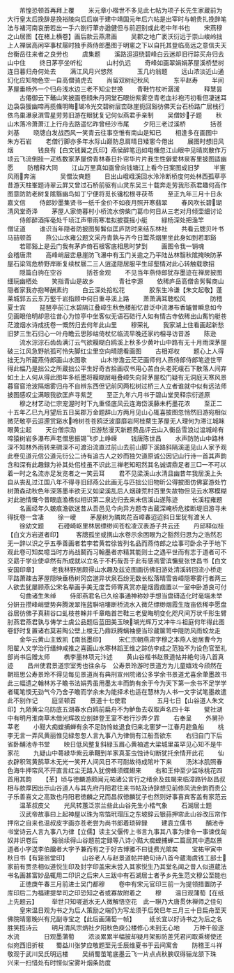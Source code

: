 <!-- { "loadSidebar": true } -->
　　芾惶恐顿首再拜上覆
　　米元章小楷世不多见此七帖为项子长先生家蔵前为大行皇太后挽辞是挽裕陵向后后崩于建中靖国元年后六帖是出宰时与朝贵扎挽辞笔法与褚河南哀册若出一手六劄行茟亦遒健但与前迥别或此老中年书也
　　宋燕穆之山居图【在楮上横卷】画后款云燕肃画
　　吴郡之地广袤沃衍远于崇山峻岭拙上人禅居高闲罕事杖屦时独手燕侍郎墨图于明窻之下以自托其登临高远之意信夫天台衡岳往来者之良劳也
　　虞集题
　　溪路迢迢绕碧峰白云迷却旧行踪买舟归去山中住
　　终日茅亭坐听松　　　　山村仇远
　　奇峰如画翠娟娟茅屋溪桥埜树连日暮归舟何处去
　　满江风月兴悠然　　　　玉几约翁题
　　远山浓淡近山通幻化应知物色空一自高僧骑虎去
　　尚留双树纪秋风　　　　东平赵寿
　　半间茅屋垂杨外一个归舟浅水边三老不知尘世换
　　青鞋竹杖听潺湲　　　　释慧昙
　　古僊御云下鼇山笑披画卷顔朱丹洞堂石眼纷紫雾空青老血衫袍汚初看但凄迷耳边袅袅猨幽啼再揽儵明晦瑚冷光交碧树层峦砯崖扼回谿彷佛天台石桥路广居栈行依鸟巢瀑泉潠雪星劳劳旧游在眼犹复记何似燕君手亲制
　　吴僧妙子题
　　秋山木落冷萧萧江上行舟去路遥忆昨曾经沙市尾
　　夕阳三老过溪桥　　　　括苍刘基
　　晓牕白发战西风一笑青云往事空惟有南山是知已
　　相逢多在画图中　　　　朱方石岩
　　老僧行脚亦多年水际山巅防息肩晴日矮窻今倦出
　　展图时想旧风烟　　　　钱良有【白文钱翼之氏印】燕侯醉笔迅如电儵忽江山眼中见晴岚散作万顷云飞流倒挂一疋练数家茅屋傍青林春日扑帘华片片我生性僻爱林泉客里披图适幽愿
　　防稽释大同
　　江山万里真如画曾向钱塘江上看今日案图成旧梦
　　半窻风雨奔湍　　　　吴僧汝奭题
　　日出山峨峨溪回水泠泠断桥度何处林西孤草亭昔游天柱峯题诗翠云屛又曾过石桥前驱有山灵东吴三十载奔走劳我形燕君趣何高作图意防防老树复隂翳幽鸟如丁宁便将觅长镵松根寻茯苓
　　至正九年三月十日永嘉文信
　　侍郎妙墨集贤书一纸千金价不如夜月照开寒翡翠
　　春风吹长碧瑚　　　　清风堂奇泽
　　茅屋人家倚暮村小桥流水傍柴门葛巾何日从三老对月倾壶细讨论
　　侍郎醉酒挥毫处千顷江声带雨寒准拟披蓑摇小艇
　　緑杨深处把渔竿　　　　僧证道
　　谁识当年隠者防披图髣髴似匡庐防时来结东林社
　　共看云牕贝叶书　　　　马喆顿首
　　燕公山水雍公题文采丹青孰与齐今日鬻茶烟里坐此身如到若耶谿
　　若耶谿上是云门我有茅庐倚石根客底相思时梦到
　　画图令我一销魂　　　　会稽唐肃
　　高峰峭层峦悬崖防飞瀑中有玉门关逾之乃平陆丛林翳秋隂掩映防茅屋石梁驾危桥野岸断复续杖屦二三人逍遥隠居服平生邱壑情对此心转触载歌招
　　隠篇白驹在空谷　　　　括苍金观
　　不见当年燕侍郎犹存墨迹在禅房披图细玩幽栖处
　　笑指青山是故乡　　　　青社李源
　　依稀庐岳高僧舎髣髴商山隠者家我亦抱琴酬素约
　　白云深处拾松花　　　　胶东生冷谦【朱文起敬】蓬莱城郭五云东万壑千岩指顾中何日重寻溪上路
　　萧萧满耳聴松风　　　　防稽夏士宾
　　琵琶亭前江水碧隔江叠嶂生秋色楼船忆昔泛中流瀑布香罏曽瞬息如今见画眼倍明却思往昔心为惊亭中坐客似无语石硙行人如有情古寺依稀出山觜钓艇苍茫渡烟水诗成抚卷一慨然归去何年此山里
　　穆荣礼
　　我家湖上住看画起新愁旧梦三生石归心一叶舟瞻云思陟岵倚杖忆临流早晚还家约相寻访昔游
　　陈逊
　　流水淙淙石齿齿满汀云气欲糢糊白鸥溪上秋多少黄叶山中路有无十月雨深茅屋破三江风急野航孤可怜失脚红尘里空向晴牕看画图
　　古相郑权
　　题心上人得拙无为所蔵燕侍郎画山水图歌
　　山木惨澹云茫茫画师何人燕侍郎侍郎笔迹世罕得此幅乃是拙公之所蔵拙公平生好奇古拾画収书用心苦白头老死峨石下散落人间弃如土上人何从得此图年多纸墨将糢糊层崕叠嶂失向背茅屋松门疑有无洞庭天寒风景暮窅窅沧波隔烟雾归舟不自辨东西但记前冈两松树过桥三人立者谁就中似有远法师披图感叹尘满眼我欲匡庐寻紫芝
　　至正九年六月书于碧山堂吴释宗衍道原
　　穆之材艺动仁宗宠渥时时下九重怪底风云连海岱溪藤未朽墨花浓
　　至正二十五年乙巳九月望后五日吴郡万金题辞山方两月见山心辄喜披图忽悄然旧游宛相似微茫敬亭云迢遰赏谿水啼树苍苍鸥泛波靡靡岩阿桂藂生茅屋无人理何为滞江城眯眼黄尘起
　　天台僧宗泐
　　旧游愁漫灭新题费品评云山入衡岳雪浪过湓城岭有啼猿树岩多瀑布声老僧思振锡飞步上峥嵘
　　钱唐陈世昌
　　水声防防山中路林深不知林外雨转来磵深不可渡沿流直过前山去前山脚下溪路斜隔溪遥见山人家予观此卷见道元信公道元衍公二诗有追古人之妙而独欠道原诚公因记山行诗一首其声韵含和深有此趣録为补其处佀桂虽不识此三禅老知昭然其名诚谓鼎足者三□一不可以着一时之名流亦足发览者之一笑云耳
　　君不见梁溪山水清且幽昔年我居溪上头自从丧乱过江国八年不得寻旧邱燕公此画无与匹拙公旧物昕公得披图仿佛宴游处竹树萧森动秋色年深落墨半欲无又如梁溪乱后人烟疎荒村百里失故物但见云水寒模糊对此驰情慨今昔眼底渔樵似相识第二泉边归去来未信溪山遂陈迹
　　长溪程雍题
　　名画经年久皴痕澹欲迷昔从吾邑见今向异方题寺古蔵深崦桥危接断堤旧游寻未得抚卷一含凄
　　徐一巙
　　茅屋树为隣岚花百嶂春迢迢斜日里犹有渡关人
　　徐幼文题
　　石磴崎岖里林居缥缈间苍松凌汉表游子共云还
　　丹邱释似桂【白文方岩道者印】
　　客牕孤坐或携山水卷示余困眼为之豁然归思为之浩然忍无一辞以识之乎五季善画者若李若黄若徐皆列名品而燕侍郎之绘事可卧余子于地下观此卷可知矣噫当时方尚战鬬而习翰墨者亦精其能则士之遇平世而有志于道者可不交勗于学业使卓然有所成就以立名于不朽哉吾于此有感焉霅滨慵叟张世昌书【白文安国印章】
　　老我林野居颇得山水趣及兹览图画彷佛旧游处清溪转回流小桥走平路萧疎古茅屋隠映垂杨树冈峦邈异状泉石纷无数长松落晴雪沓嶂隠寒雾行者两三人欲去犹屡顾燕公宋名辈画手美无度吾师寄真赏亦是烟霞痼置以一室中卧游良可付
　　句曲诸生朱绰
　　侍郎燕君名已久绘事通神称妙手想当盘礴造化时毫端未举分姸丑攒峰峭壁势奔腾泼翠拖蓝聨培塿断桥流水入微茫缥缈烟霞生陇亩依稀李愿盘谷居彷佛子真耕谷口虬枝苍榦并千章皓首芒鞋三老叟晦明变化咫尺间万状千形生臂肘燕君燕君孰与俦学士虞公品题后蓝田美玉映瑚光辉万丈冲牛斗祖庭何年得此图卷舒时复置诸右莫若陶公壁上梭无乃鼎跃腾螭袖便当珍蔵箧笥中隄防风雨蛟龙走
　　金华云黄山主致凯【南翁墨印】
　　宋仁宗朝燕肃字穆之本燕人徙居曹今为阳翟人文学治行缙绅咸推之喜画山水寒林蹈王维之踪仿李成之范独不为设色官至礼部尚书后赠太师
　　檇李墨林项元汴述
　　黄山谷楷书赵景道帖并絶句诗八首真迹
　　昌州使君景道宗室秀也往余与　公寿景玲游时景道方为儿童嬉戏今颀然在朝班思公寿景玲不得见每见景道尚有典刑宣州院诸公多学余书景道尤喜余茟墨故书此三幅遗之翰林苏子瞻书法娟秀虽用墨太丰而韵有余于今为天下第一余书不足学学者辄笔愞无劲气今乃舍子瞻而学余未为能择术也适在慧林为人书一文字试笔墨故遣此不别作记
　　庭坚顿首
　　景道十七使君　　　　　五月七日【山谷道人朱文印】九陌黄尘乌防底五湖春水白鸥前扁舟不为鲈鱼去収取声名四十年
　　甓社湖中有明月淮南草木借光辉故应剖蚌登王室不若行沙弄夕霏
　　右奉呈
　　外舅孙莘老
　　小黠大痴螳捕蝉有余不足防怜蚿退食归来北窻梦一江春月趂鱼船
　　桃李无言一弄风黄丽惟见緑怱怱人言九事八为律倘有江船吾欲东
　　右归自门下后省卧酺池寺书堂
　　映日低风整复斜緑玉眉心黄袖遮大梁城里虽罕见心知不是牛家花
　　九疑山中蕚緑华紫云承韈到羊家真荃虫蚀诗句断犹托余情开此花
　　仙衣辟积驾黄鹄草木无光一笑开人间风日不可耐故待成隂叶下来
　　汤沐冰肌照春色海牛押帘风不开直言红尘无路入犹傍蜂须蝶翅来
　　右和王仲至少监咏桃花四首用其韵
　　【革】顷与徳麟游颇闻元祐诸公言行之绪余及兹朅来临漳路钤赵昌叔相与款厚因出示山谷道人与其先府丹阳君往来书帖及诗辞想见前修风流余韵而贵公子乐善喜文之高致也丹阳君徳麟之兄而昌叔徳麟犹子也然则好事喜宾客盖有家范云
　　温革叔皮父
　　光风转蕙泛崇兰些此山谷先生小楷气象
　　石湖居士题
　　汉武帝故事曰上起神屋以珠为帘箔玳瑁压之东坡辞云银蒜押帘此山谷改压帘作押帘之自来也温叔皮字画亦苍老尝为尚书郎着琐碎録
　　建袁立儒书
　　酺池寺书堂诗云人言九事八为律【立儒】读主父偃传上书言九事其八事为律令一事谏伐匈奴并识卷后
　　谿翁续得山谷题前定録等八诗小黠大痴螳捕蝉二篇居其中遗赵景道者小字送李伯牖者大字予兼而有之于好古博雅不曰徒费光隂矣
　　宝祐甲寅中秋日书【有谿翁堂印】
　　山谷老人与赵景道帖并絶句诗八首今蔵海虞钱工部士家前有贾丞相似道悦生印及封字印盖宋末尝入其家悦生乃其堂名闻之昔人似道蔵法书名画甚富妙品辄用二印识之后宋人三跋中有石湖居士者予乡先生范文穆公至能也
　　正徳庚午春三月前进士吴门都穆
　　卷中有宋元官印三前一为提领措置防子库印后二为福建提举司之印恐知之者或寡故附着之
　　穆
　　温日观蒲萄【在纸上先题云】
　　举世只知嗟逝水无人微解悟空花　此一聨乃大唐贯休禅师之佳句
　　皇宋温日观为书之为后人策励之端仍为写龙须于后癸巳年三月三十日扁舟至天佛院晴窻晚兴有兄副寺宝之【此后画蒲萄一帧】
　　纸长宜以好诗书之为后之名胜笑揽诗云
　　明月清风宗炳社夕阳秋色庾公楼修心未到无心地
　　万种千般逐水流　　　　日观墨蒲萄
　　浓淡累累半幅披却疑月架影防差凭君问取乘槎使还似宛西旧折枝　　蜀益川张梦应敬题至元壬辰维夏书于云间寓舍
　　防稽王斗祥敬观于武川吴氏明远楼
　　吴绡蜀茧笔底墨云飞一片点点秋腴収得骊龙颔下珠　兴来一扫惜处有时悭似宝雾叶烟条防度
